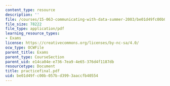 ```yaml
---
content_type: resource
description: ''
file: /courses/15-063-communicating-with-data-summer-2003/be01d49fc00b057bd3993aaccfb40554_practicefinal.pdf
file_size: 78222
file_type: application/pdf
learning_resource_types:
- Exams
license: https://creativecommons.org/licenses/by-nc-sa/4.0/
ocw_type: OCWFile
parent_title: Exams
parent_type: CourseSection
parent_uid: e14ca04e-e736-7ea9-4e65-376d4f1187db
resourcetype: Document
title: practicefinal.pdf
uid: be01d49f-c00b-057b-d399-3aaccfb40554
---
```

